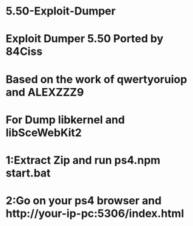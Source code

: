 # 5.50-Exploit-Dumper
# Exploit Dumper 5.50 Ported by 84Ciss
# Based on the work of qwertyoruiop and ALEXZZZ9
# For Dump libkernel and libSceWebKit2
# 1:Extract Zip and run ps4.npm start.bat 
# 2:Go on your ps4 browser and  http://your-ip-pc:5306/index.html
